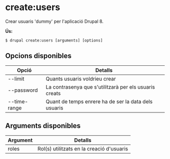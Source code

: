 # create:users
Crear usuaris 'dummy' per l'aplicació Drupal 8.

**Ús:**
```
$ drupal create:users [arguments] [options]
```

## Opcions disponibles
Opció | Detalls
-------|-------------
--limit | Quants usuaris voldrieu crear
--password | La contrasenya que s'utilitzarà per els usuaris creats
--time-range | Quant de temps enrere ha de ser la data dels usuaris

## Arguments disponibles
Argument | Detalls
---------|-------------
roles | Rol(s) utilitzats en la creació d'usuaris
